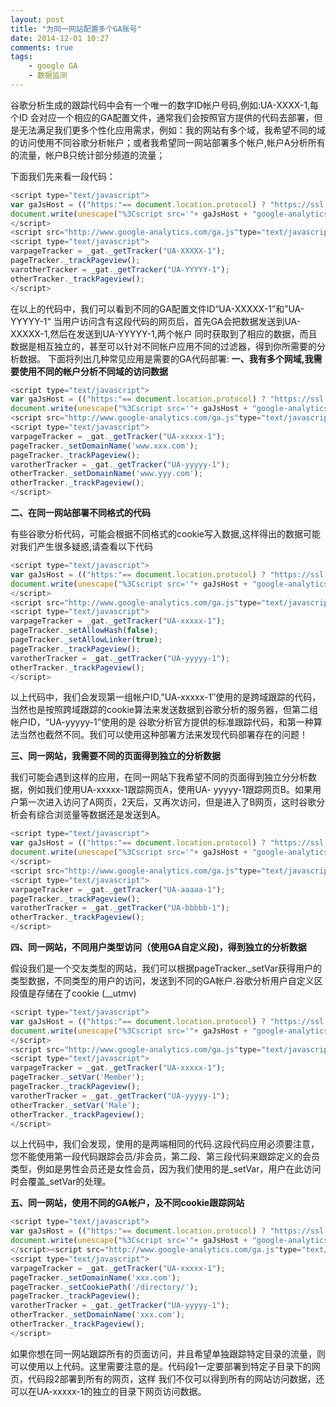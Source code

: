 ```yaml
---
layout: post
title: "为同一网站配置多个GA账号"
date: 2014-12-01 10:27
comments: true
tags:
	- google GA
	- 数据监测
---
```




谷歌分析生成的跟踪代码中会有一个唯一的数字ID帐户号码,例如:UA-XXXX-1,每个ID 会对应一个相应的GA配置文件，通常我们会按照官方提供的代码去部署，但是无法满足我们更多个性化应用需求，例如：我的网站有多个域，我希望不同的域的访问使用不同谷歌分析帐户；或者我希望同一网站部署多个帐户,帐户A分析所有的流量，帐户B只统计部分频道的流量；

下面我们先来看一段代码：

```javascript
<script type="text/javascript">
var gaJsHost = (("https:"== document.location.protocol) ? "https://ssl.": "http://www.");
document.write(unescape("%3Cscript src='"+ gaJsHost + "google-analytics.com/ga.js'type='text/javascript'%3E%3C/script%3E"));
</script>
<script src="http://www.google-analytics.com/ga.js"type="text/javascript"></script>
<script type="text/javascript">
varpageTracker = _gat._getTracker("UA-XXXXX-1");
pageTracker._trackPageview();
varotherTracker = _gat._getTracker("UA-YYYYY-1");
otherTracker._trackPageview();
</script>
```

在以上的代码中，我们可以看到不同的GA配置文件ID“UA-XXXXX-1”和”UA-YYYYY-1“ 当用户访问含有这段代码的网页后，首先GA会把数据发送到UA-XXXXX-1,然后在发送到UA-YYYYY-1,两个帐户
同时获取到了相应的数据，而且数据是相互独立的，甚至可以针对不同帐户应用不同的过滤器，得到你所需要的分析数据。
下面将列出几种常见应用是需要的GA代码部署:
**一、我有多个网域,我需要使用不同的帐户分析不同域的访问数据**

```javascript
<script type="text/javascript">
var gaJsHost = (("https:"== document.location.protocol) ? "https://ssl.": "http://www.");
document.write(unescape("%3Cscript src='"+ gaJsHost + "google-analytics.com/ga.js'type='text/javascript'%3E%3C/script%3E"));</script>
<script src="http://www.google-analytics.com/ga.js"type="text/javascript"></script>
<script type="text/javascript">
varpageTracker = _gat._getTracker("UA-xxxxx-1");
pageTracker._setDomainName('www.xxx.com');
pageTracker._trackPageview();
varotherTracker = _gat._getTracker("UA-yyyyy-1");
otherTracker._setDomainName('www.yyy.com');
otherTracker._trackPageview();
</script>
```

**二、在同一网站部署不同格式的代码**

有些谷歌分析代码，可能会根据不同格式的cookie写入数据,这样得出的数据可能对我们产生很多疑惑,请查看以下代码

```javascript
<script type="text/javascript">
var gaJsHost = (("https:"== document.location.protocol) ? "https://ssl.": "http://www.");
document.write(unescape("%3Cscript src='"+ gaJsHost + "google-analytics.com/ga.js'type='text/javascript'%3E%3C/script%3E"));
</script>
<script src="http://www.google-analytics.com/ga.js"type="text/javascript"></script>
<script type="text/javascript">
varpageTracker = _gat._getTracker("UA-xxxxx-1");
pageTracker._setAllowHash(false);
pageTracker._setAllowLinker(true);
pageTracker._trackPageview();
varotherTracker = _gat._getTracker("UA-yyyyy-1");
otherTracker._trackPageview();
</script>
```

以上代码中，我们会发现第一组帐户ID,”UA-xxxxx-1″使用的是跨域跟踪的代码，当然也是按照跨域跟踪的cookie算法来发送数据到谷歌分析的服务器，但第二组帐户ID，“UA-yyyyy-1”使用的是
谷歌分析官方提供的标准跟踪代码，和第一种算法当然也截然不同。我们可以使用这种部署方法来发现代码部署存在的问题！

**三、同一网站，我需要不同的页面得到独立的分析数据**

我们可能会遇到这样的应用，在同一网站下我希望不同的页面得到独立分分析数据，例如我们使用UA-xxxxx-1跟踪网页A，使用UA- yyyyy-1跟踪网页B。如果用户第一次进入访问了A网页，2天后，又再次访问，但是进入了B网页，这时谷歌分析会有综合浏览量等数据还是发送到A。

```javascript
<script type="text/javascript">
var gaJsHost = (("https:"== document.location.protocol) ? "https://ssl.": "http://www.");
document.write(unescape("%3Cscript src='"+ gaJsHost + "google-analytics.com/ga.js'type='text/javascript'%3E%3C/script%3E"));
</script>
<script src="http://www.google-analytics.com/ga.js"type="text/javascript"></script>
<script type="text/javascript">
varpageTracker = _gat._getTracker("UA-aaaaa-1");
pageTracker._trackPageview();
varotherTracker = _gat._getTracker("UA-bbbbb-1");
otherTracker._trackPageview();
</script>
```

**四、同一网站，不同用户类型访问（使用GA自定义段)，得到独立的分析数据**

假设我们是一个交友类型的网站，我们可以根据pageTracker._setVar获得用户的类型数据，不同类型的用户的访问，发送到不同的GA帐户.谷歌分析用户自定义区段值是存储在了cookie (__utmv)

```javascript
<script type="text/javascript">
var gaJsHost = (("https:"== document.location.protocol) ? "https://ssl.": "http://www.");
document.write(unescape("%3Cscript src='"+ gaJsHost + "google-analytics.com/ga.js'type='text/javascript'%3E%3C/script%3E"));
</script>
<script src="http://www.google-analytics.com/ga.js"type="text/javascript"></script>
<script type="text/javascript">
varpageTracker = _gat._getTracker("UA-xxxxx-1");
pageTracker._setVar('Member');
pageTracker._trackPageview();
varotherTracker = _gat._getTracker("UA-yyyyy-1");
otherTracker._setVar('Male');
otherTracker._trackPageview();
</script>
```

以上代码中，我们会发现，使用的是两端相同的代码.这段代码应用必须要注意，您不能使用第一段代码跟踪会员/非会员，第二段、第三段代码来跟踪定义的会员类型，例如是男性会员还是女性会员，因为我们使用的是_setVar，用户在此访问时会覆盖_setVar的处理。

**五、同一网站，使用不同的GA帐户，及不同cookie跟踪网站**

```javascript
<script type="text/javascript">
var gaJsHost = (("https:"== document.location.protocol) ? "https://ssl.": "http://www.");
document.write(unescape("%3Cscript src='"+ gaJsHost + "google-analytics.com/ga.js'type='text/javascript'%3E%3C/script%3E"));
</script><script src="http://www.google-analytics.com/ga.js"type="text/javascript"></script>
<script type="text/javascript">
varpageTracker = _gat._getTracker("UA-xxxxx-1");
pageTracker._setDomainName('xxx.com');
pageTracker._setCookiePath('/directory/');
pageTracker._trackPageview();
varotherTracker = _gat._getTracker("UA-yyyyy-1");
otherTracker._setDomainName('xxx.com');
otherTracker._trackPageview();
</script>
```

如果你想在同一网站跟踪所有的页面访问，并且希望单独跟踪特定目录的流量，则可以使用以上代码。这里需要注意的是。代码段1一定要部署到特定子目录下的网页，代码段2部署到所有的网页，这样
我们不仅可以得到所有的网站访问数据，还可以在UA-xxxxx-1的独立的目录下网页访问数据。